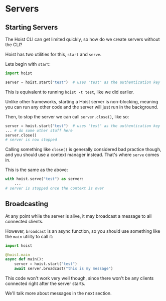 # Servers

## Starting Servers

The Hoist CLI can get limited quickly, so how do we create servers without the CLI?

Hoist has two utilities for this, `start` and `serve`.

Lets begin with `start`:

```py
import hoist

server = hoist.start("test")  # uses "test" as the authentication key
```

This is equivalent to running `hoist -t test`, like we did earlier.

Unlike other frameworks, starting a Hoist server is non-blocking, meaning you can run any other code and the server will just run in the background.

Then, to stop the server we can call `server.close()`, like so:

```py
server = hoist.start("test")  # uses "test" as the authentication key
... # do some other stuff here
server.close()
# server is now stopped
```

Calling something like `close()` is generally considered bad practice though, and you should use a context manager instead. That's where `serve` comes in.

This is the same as the above:

```py
with hoist.serve("test") as server:
    ...
# server is stopped once the context is over
```

## Broadcasting

At any point while the server is alive, it may broadcast a message to all connected clients.

However, `broadcast` is an async function, so you should use something like the `main` utility to call it:

```py
import hoist

@hoist.main
async def main():
    server = hoist.start("test")
    await server.broadcast("this is my message")
```

This code won't work very well though, since there won't be any clients connected right after the server starts.

We'll talk more about messages in the next section.
